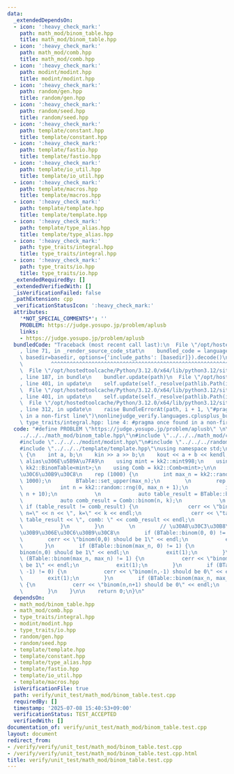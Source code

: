 ```yaml
---
data:
  _extendedDependsOn:
  - icon: ':heavy_check_mark:'
    path: math_mod/binom_table.hpp
    title: math_mod/binom_table.hpp
  - icon: ':heavy_check_mark:'
    path: math_mod/comb.hpp
    title: math_mod/comb.hpp
  - icon: ':heavy_check_mark:'
    path: modint/modint.hpp
    title: modint/modint.hpp
  - icon: ':heavy_check_mark:'
    path: random/gen.hpp
    title: random/gen.hpp
  - icon: ':heavy_check_mark:'
    path: random/seed.hpp
    title: random/seed.hpp
  - icon: ':heavy_check_mark:'
    path: template/constant.hpp
    title: template/constant.hpp
  - icon: ':heavy_check_mark:'
    path: template/fastio.hpp
    title: template/fastio.hpp
  - icon: ':heavy_check_mark:'
    path: template/io_util.hpp
    title: template/io_util.hpp
  - icon: ':heavy_check_mark:'
    path: template/macros.hpp
    title: template/macros.hpp
  - icon: ':heavy_check_mark:'
    path: template/template.hpp
    title: template/template.hpp
  - icon: ':heavy_check_mark:'
    path: template/type_alias.hpp
    title: template/type_alias.hpp
  - icon: ':heavy_check_mark:'
    path: type_traits/integral.hpp
    title: type_traits/integral.hpp
  - icon: ':heavy_check_mark:'
    path: type_traits/io.hpp
    title: type_traits/io.hpp
  _extendedRequiredBy: []
  _extendedVerifiedWith: []
  _isVerificationFailed: false
  _pathExtension: cpp
  _verificationStatusIcon: ':heavy_check_mark:'
  attributes:
    '*NOT_SPECIAL_COMMENTS*': ''
    PROBLEM: https://judge.yosupo.jp/problem/aplusb
    links:
    - https://judge.yosupo.jp/problem/aplusb
  bundledCode: "Traceback (most recent call last):\n  File \"/opt/hostedtoolcache/Python/3.12.0/x64/lib/python3.12/site-packages/onlinejudge_verify/documentation/build.py\"\
    , line 71, in _render_source_code_stat\n    bundled_code = language.bundle(stat.path,\
    \ basedir=basedir, options={'include_paths': [basedir]}).decode()\n          \
    \         ^^^^^^^^^^^^^^^^^^^^^^^^^^^^^^^^^^^^^^^^^^^^^^^^^^^^^^^^^^^^^^^^^^^^^^^^^^^^^^^^^\n\
    \  File \"/opt/hostedtoolcache/Python/3.12.0/x64/lib/python3.12/site-packages/onlinejudge_verify/languages/cplusplus.py\"\
    , line 187, in bundle\n    bundler.update(path)\n  File \"/opt/hostedtoolcache/Python/3.12.0/x64/lib/python3.12/site-packages/onlinejudge_verify/languages/cplusplus_bundle.py\"\
    , line 401, in update\n    self.update(self._resolve(pathlib.Path(included), included_from=path))\n\
    \  File \"/opt/hostedtoolcache/Python/3.12.0/x64/lib/python3.12/site-packages/onlinejudge_verify/languages/cplusplus_bundle.py\"\
    , line 401, in update\n    self.update(self._resolve(pathlib.Path(included), included_from=path))\n\
    \  File \"/opt/hostedtoolcache/Python/3.12.0/x64/lib/python3.12/site-packages/onlinejudge_verify/languages/cplusplus_bundle.py\"\
    , line 312, in update\n    raise BundleErrorAt(path, i + 1, \"#pragma once found\
    \ in a non-first line\")\nonlinejudge_verify.languages.cplusplus_bundle.BundleErrorAt:\
    \ type_traits/integral.hpp: line 4: #pragma once found in a non-first line\n"
  code: "#define PROBLEM \"https://judge.yosupo.jp/problem/aplusb\" \n\n#include \"\
    ../../../math_mod/binom_table.hpp\"\n#include \"../../../math_mod/comb.hpp\"\n\
    #include \"../../../modint/modint.hpp\"\n#include \"../../../random/gen.hpp\"\n\
    #include \"../../../template/template.hpp\"\nusing namespace std;\n\nint main()\
    \ {\n    int a, b;\n    kin >> a >> b;\n    kout << a + b << kendl;\n\n    //\
    \ alias\u306E\u5B9A\u7FA9\n    using mint = kk2::mint998;\n    using BTable =\
    \ kk2::BinomTable<mint>;\n    using Comb = kk2::Comb<mint>;\n\n    // binom_table\u306E\
    \u30C6\u30B9\u30C8\n    rep (1000) {\n        int max_n = kk2::random::rng(1,\
    \ 1000);\n        BTable::set_upper(max_n);\n        \n        rep (1000) {\n\
    \            int n = kk2::random::rng(0, max_n + 1);\n            int k = kk2::random::rng(-10,\
    \ n + 10);\n            \n            auto table_result = BTable::binom(n, k);\n\
    \            auto comb_result = Comb::binom(n, k);\n            \n           \
    \ if (table_result != comb_result) {\n                cerr << \"binom mismatch:\
    \ n=\" << n << \", k=\" << k << endl;\n                cerr << \"table: \" <<\
    \ table_result << \", comb: \" << comb_result << endl;\n                exit(1);\n\
    \            }\n        }\n        \n        // \u30A8\u30C3\u30B8\u30B1\u30FC\
    \u30B9\u306E\u30C6\u30B9\u30C8\n        if (BTable::binom(0, 0) != 1) {\n    \
    \        cerr << \"binom(0,0) should be 1\" << endl;\n            exit(1);\n \
    \       }\n        if (BTable::binom(max_n, 0) != 1) {\n            cerr << \"\
    binom(n,0) should be 1\" << endl;\n            exit(1);\n        }\n        if\
    \ (BTable::binom(max_n, max_n) != 1) {\n            cerr << \"binom(n,n) should\
    \ be 1\" << endl;\n            exit(1);\n        }\n        if (BTable::binom(max_n,\
    \ -1) != 0) {\n            cerr << \"binom(n,-1) should be 0\" << endl;\n    \
    \        exit(1);\n        }\n        if (BTable::binom(max_n, max_n + 1) != 0)\
    \ {\n            cerr << \"binom(n,n+1) should be 0\" << endl;\n            exit(1);\n\
    \        }\n    }\n\n    return 0;\n}\n"
  dependsOn:
  - math_mod/binom_table.hpp
  - math_mod/comb.hpp
  - type_traits/integral.hpp
  - modint/modint.hpp
  - type_traits/io.hpp
  - random/gen.hpp
  - random/seed.hpp
  - template/template.hpp
  - template/constant.hpp
  - template/type_alias.hpp
  - template/fastio.hpp
  - template/io_util.hpp
  - template/macros.hpp
  isVerificationFile: true
  path: verify/unit_test/math_mod/binom_table.test.cpp
  requiredBy: []
  timestamp: '2025-07-08 15:40:53+09:00'
  verificationStatus: TEST_ACCEPTED
  verifiedWith: []
documentation_of: verify/unit_test/math_mod/binom_table.test.cpp
layout: document
redirect_from:
- /verify/verify/unit_test/math_mod/binom_table.test.cpp
- /verify/verify/unit_test/math_mod/binom_table.test.cpp.html
title: verify/unit_test/math_mod/binom_table.test.cpp
---
```

